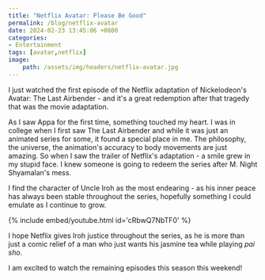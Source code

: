 ```yaml
---
title: "Netflix Avatar: Please Be Good"
permalink: /blog/netflix-avatar
date: 2024-02-23 13:45:06 +0800
categories:
- Entertainment
tags: [avatar,netflix] 
image:
    path: /assets/img/headers/netflix-avatar.jpg
---
```



I just watched the first episode of the Netflix adaptation of Nickelodeon's Avatar: The Last Airbender - and it's a great redemption after that tragedy that was the movie adaptation.

As I saw Appa for the first time, something touched my heart. I was in college when I first saw The Last Airbender and while it was just an animated series for some, it found a special place in me. The philosophy, the universe, the animation's accuracy to body movements are just amazing. So when I saw the trailer of Netflix's adaptation - a smile grew in my stupid face. I knew someone is going to redeem the series after M. Night Shyamalan's mess.

I find the character of Uncle Iroh as the most endearing - as his inner peace has always been stable throughout the series, hopefully something I could emulate as I continue to grow.

{% include embed/youtube.html id='cRbwQ7NbTF0' %}

I hope Netflix gives Iroh justice throughout the series, as he is more than just a comic relief of a man who just wants his jasmine tea while playing *pai sho*.

I am excited to watch the remaining episodes this season this weekend!
